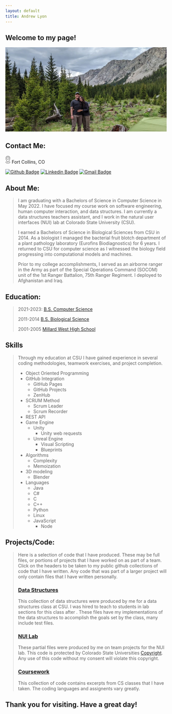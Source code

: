 ```yaml
---
layout: default
title: Andrew Lyon
---
```


## Welcome to my page!

![me](Images/camp.jpg)

## Contact Me:

![Location](Images/Location.png) Fort Collins, CO

[![Github Badge](http://img.shields.io/badge/-Github-black?style=flat-square&logo=github&link=https://github.com/A-Lyon/Public_Code/)](https://github.com/A-Lyon/Public_Code) [![Linkedin Badge](https://img.shields.io/badge/-LinkedIn-blue?style=flat-square&logo=Linkedin&logoColor=white&link=https://www.linkedin.com/in/andrew-lyon-1343a621b)](https://www.linkedin.com/in/andrew-lyon-1343a621b/) [![Gmail Badge](https://img.shields.io/badge/-Gmail-d14836?style=flat-square&logo=Gmail&logoColor=white&link=mailto:simba3003@gmail.com)](mailto:simba3003@gmail.com)

## About Me:

> I am graduating with a Bachelors of Science in Computer Science in May 2022. I have focused my course work on software engineering, human computer interaction, and data structures. I am currently a data structures teachers assistant, and I work in the natural user interfaces (NUI) lab at Colorado State University (CSU). 
>
> I earned a Bachelors of Science in Biological Sciences from CSU in 2014. As a biologist I managed the bacterial fruit blotch department of a plant pathology laboratory (Eurofins Biodiagnostics) for 6 years. I returned to CSU for computer science as I witnessed the biology field progressing into computational models and machines.
>
> Prior to my college accomplishments, I served as an airborne ranger in the Army as part of the Special Operations Command (SOCOM) unit of the 1st Ranger Battalion, 75th Ranger Regiment. I deployed to Afghanistan and Iraq.

## Education:

> 2021-2023:
> [B.S. Computer Science](https://compsci.colostate.edu/) 
>
> 2011-2014
> [B.S. Biological Science](https://www.biology.colostate.edu/)
>
> 2001-2005
> [Millard West High School](https://mwhs.mpsomaha.org/)

## Skills

> Through my education at CSU I have gained experience in several coding methodologies, teamwork exercises, and project completion. 
> - Object Oriented Programming
> - GitHub Integration
>   - GitHub Pages
>   - GitHub Projects
>   - ZenHub
> - SCRUM Method
>   - Scrum Leader
>   - Scrum Recorder
> - REST API
> - Game Engine
>   - Unity
>      - Unity web requests
>   - Unreal Engine
>      - Visual Scripting
>      - Blueprints
> - Algorithms
>   - Complexity
>   - Memoization
> - 3D modeling
>   - Blender
> - Languages
>   - Java
>   - C#
>   - C
>   - C++
>   - Python
>   - Linux
>   - JavaScript
>      - Node

## Projects/Code:

> Here is a selection of code that I have produced. These may be full files, or portions of projects that I have worked on as part of a team. Click on the headers to be taken to my public github collections of code that I have written. Any code that was part of a larger project will only contain files that I have written personally.
>
> ### [Data Structures](https://github.com/A-Lyon/Public_Code/tree/main/DataStructures)
> This collection of data structures were produced by me for a data structures class at CSU. I was hired to teach to students in lab sections for this class after . These files have my implementations of the data structures to accomplish the goals set by the class, many include test files.
>
> ### [NUI Lab](https://github.com/A-Lyon/Public_Code/tree/main/NUIProjects)
> These partial files were produced by me on team projects for the NUI lab. This code is protected by Colorado State Universities [Copyright](https://marcomm.colostate.edu/copyright-guidelines/). Any use of this code without my consent will violate this copyright.
>
> ### [Coursework](https://github.com/A-Lyon/Public_Code/tree/main/Courses)
> This collection of code contains excerpts from CS classes that I have taken. The coding languages and assignents vary greatly.

## Thank you for visiting. Have a great day! 
